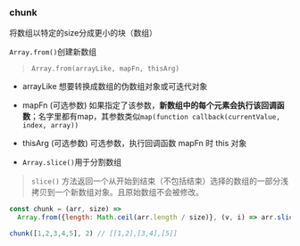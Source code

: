 ### chunk

将数组以特定的size分成更小的块（数组）

`Array.from()`创建新数组
> `Array.from(arrayLike, mapFn, thisArg)`

- arrayLike 想要转换成数组的伪数组对象或可迭代对象
- mapFn (可选参数) 如果指定了该参数，**新数组中的每个元素会执行该回调函数**；名字里都有map，其参数类似`map(function callback(currentValue, index, array))`
- thisArg (可选参数) 可选参数，执行回调函数 mapFn 时 this 对象

- `Array.slice()`用于分割数组
> `slice()` 方法返回一个从开始到结束（不包括结束）选择的数组的一部分浅拷贝到一个新数组对象。且原始数组不会被修改。

```js
const chunk = (arr, size) =>
  Array.from({length: Math.ceil(arr.length / size)}, (v, i) => arr.slice(i * size, i * size + size));
```

```js
chunk([1,2,3,4,5], 2) // [[1,2],[3,4],[5]]
```
